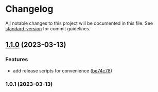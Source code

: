 # Changelog

All notable changes to this project will be documented in this file. See [standard-version](https://github.com/conventional-changelog/standard-version) for commit guidelines.

## [1.1.0](https://github.com/AlexeyPopovUA/fish-atlas-sdk/compare/v1.0.1...v1.1.0) (2023-03-13)


### Features

* add release scripts for convenience ([be74c78](https://github.com/AlexeyPopovUA/fish-atlas-sdk/commit/be74c789b74bee9938fa211073adf5c0f1a68e38))

### 1.0.1 (2023-03-13)
